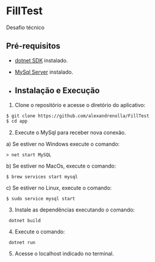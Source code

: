 # FillTest
 Desafio técnico

## Pré-requisitos

- [dotnet SDK](https://learn.microsoft.com/pt-br/dotnet/core/tools/) instalado.
- [MySql Server](https://www.mysql.com/downloads/) instalado.

- ## Instalação e Execução

1. Clone o repositório e acesse o diretório do aplicativo:

```bash
$ git clone https://github.com/alexandrenolla/FillTest
$ cd app
```

2. Execute o MySql para receber nova conexão.

  a) Se estiver no Windows execute o comando:
  ```
  > net start MySQL
  ```
  b) Se estiver no MacOs, execute o comando:
  ```
  $ brew services start mysql
  ```
  c) Se estiver no Linux, execute o comando:
  ```
  $ sudo service mysql start
  ```

3. Instale as dependências executando o comando:

```
 dotnet build
```

4. Execute o comando:

```
 dotnet run
```

5. Acesse o localhost indicado no terminal.
